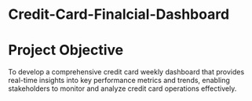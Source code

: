 # Credit-Card-Finalcial-Dashboard

<h1>Project Objective</h1>
To develop a comprehensive credit
card weekly dashboard that
provides real-time insights into key
performance metrics and trends,
enabling stakeholders to monitor
and analyze credit card operations
effectively.